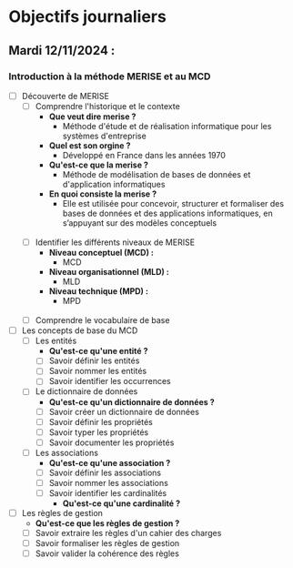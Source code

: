 # Objectifs journaliers

## Mardi 12/11/2024 :

### Introduction à la méthode MERISE et au MCD

- [ ] Découverte de MERISE
  - [ ] Comprendre l'historique et le contexte
      - **Que veut dire merise ?**
        - Méthode d'étude et de réalisation informatique pour les systèmes d'entreprise
      - **Quel est son orgine ?**
        - Développé en France dans les années 1970
      - **Qu'est-ce que la merise ?**
        - Méthode de modélisation de bases de données et d'application informatiques
      - **En quoi consiste la merise ?**
        - Elle est utilisée pour concevoir, structurer et formaliser des bases de données et des applications informatiques, en s’appuyant sur des modèles conceptuels
        <br>
  - [ ] Identifier les différents niveaux de MERISE
    - **Niveau conceptuel (MCD) :**
      - MCD
    - **Niveau organisationnel (MLD) :**
      - MLD
    - **Niveau technique (MPD) :**
      - MPD
      <br>
  - [ ] Comprendre le vocabulaire de base

- [ ] Les concepts de base du MCD
  - [ ] Les entités
    - **Qu'est-ce qu'une entité ?**
    - [ ] Savoir définir les entités
    - [ ] Savoir nommer les entités
    - [ ] Savoir identifier les occurrences
  
  - [ ] Le dictionnaire de données
      - **Qu'est-ce qu'un dictionnaire de données ?**
    - [ ] Savoir créer un dictionnaire de données
    - [ ] Savoir définir les propriétés
    - [ ] Savoir typer les propriétés
    - [ ] Savoir documenter les propriétés
  
  - [ ] Les associations
      - **Qu'est-ce qu'une association ?**
    - [ ] Savoir définir les associations
    - [ ] Savoir nommer les associations
    - [ ] Savoir identifier les cardinalités
        - **Qu'est-ce qu'une cardinalité ?**

- [ ] Les règles de gestion
    - **Qu'est-ce que les règles de gestion ?**
  - [ ] Savoir extraire les règles d'un cahier des charges
  - [ ] Savoir formaliser les règles de gestion
  - [ ] Savoir valider la cohérence des règles

